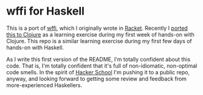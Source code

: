 # wffi for Haskell

This is a port of [wffi], which I originally wrote in [Racket].
Recently I [ported this to Clojure][clojure-wffi] as a learning
exercise during my first week of hands-on with Clojure. This repo is a
similar learning exercise during my first few days of hands-on with
Haskell.

As I write this first version of the README, I'm totally confident
about this code. That is, I'm totally confident that it's full of
non-idiomatic, non-optimal code smells. In the spirit of
[Hacker School] I'm pushing it to a public repo, anyway, and looking
forward to getting some review and feedback from more-experienced
Haskellers.

[Racket]: http://www.racket-lang.org
[wffi]: https://github.com/greghendershott/wffi
[clojure-wffi]: https://github.com/greghendershott/clojure-wffi
[Hacker School]: https://www.hackerschool.com/
